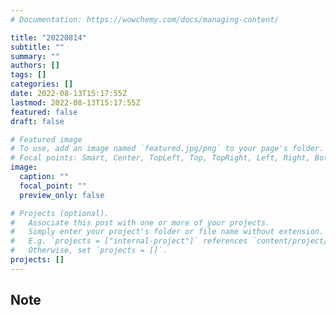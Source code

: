 ```yaml
---
# Documentation: https://wowchemy.com/docs/managing-content/

title: "20220814"
subtitle: ""
summary: ""
authors: []
tags: []
categories: []
date: 2022-08-13T15:17:55Z
lastmod: 2022-08-13T15:17:55Z
featured: false
draft: false

# Featured image
# To use, add an image named `featured.jpg/png` to your page's folder.
# Focal points: Smart, Center, TopLeft, Top, TopRight, Left, Right, BottomLeft, Bottom, BottomRight.
image:
  caption: ""
  focal_point: ""
  preview_only: false

# Projects (optional).
#   Associate this post with one or more of your projects.
#   Simply enter your project's folder or file name without extension.
#   E.g. `projects = ["internal-project"]` references `content/project/deep-learning/index.md`.
#   Otherwise, set `projects = []`.
projects: []
---
```


## Note

